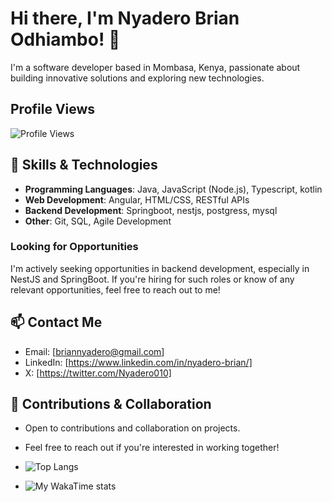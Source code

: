 # Hi there, I'm Nyadero Brian Odhiambo! 👋
I'm a software developer based in Mombasa, Kenya, passionate about building innovative solutions and exploring new technologies.

## Profile Views
![Profile Views](https://komarev.com/ghpvc/?username=nyadero)

## 🔧 Skills & Technologies
- **Programming Languages**: Java, JavaScript (Node.js), Typescript, kotlin
- **Web Development**: Angular, HTML/CSS, RESTful APIs
- **Backend Development**: Springboot, nestjs, postgress, mysql
- **Other**: Git, SQL, Agile Development

### Looking for Opportunities
I'm actively seeking opportunities in backend development, especially in NestJS and SpringBoot. If you're hiring for such roles or know of any relevant opportunities, feel free to reach out to me!

## 📫 Contact Me

- Email: [briannyadero@gmail.com]
- LinkedIn: [https://www.linkedin.com/in/nyadero-brian/]
- X: [https://twitter.com/Nyadero010]

## 🤝 Contributions & Collaboration

- Open to contributions and collaboration on projects.
- Feel free to reach out if you're interested in working together!

- ![Top Langs](https://github-readme-stats.vercel.app/api/top-langs/?username=nyadero&layout=donut-vertical)

- ![My WakaTime stats](https://github-readme-stats.vercel.app/api/wakatime?username=Nyadero010)

